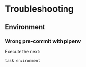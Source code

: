 <!-- Space: ZshApss -->
<!-- Parent: Project -->
<!-- Title: Troubleshooting -->

<!-- Label: ZshApss -->
<!-- Label: Project -->
<!-- Label: Troubleshooting -->
<!-- Include: docs/disclaimer.md -->
<!-- Include: ac:toc -->

# Troubleshooting

## Environment

### Wrong pre-commit with pipenv

Execute the next:

```{.bash}
task environment
```
